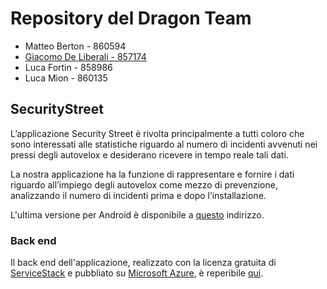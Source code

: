 # Repository del Dragon Team

- Matteo Berton - 860594
- [Giacomo De Liberali - 857174](https://github.com/giacomodeliberali)
- Luca Fortin - 858986
- Luca Mion - 860135

## SecurityStreet

L’applicazione Security Street è rivolta principalmente a tutti coloro che sono interessati alle
statistiche riguardo al numero di incidenti avvenuti nei pressi degli autovelox e desiderano ricevere in
tempo reale tali dati.

La nostra applicazione ha la funzione di rappresentare e fornire i dati riguardo all’impiego degli
autovelox come mezzo di prevenzione, analizzando il numero di incidenti prima e dopo
l’installazione. 

L'ultima versione per Android è disponibile a [questo](https://github.com/unive-ingsw2017/security-street/raw/master/src/SecurityStreet.App/dist/20180131-app.apk) indirizzo.

### Back end

Il back end dell'applicazione, realizzato con la licenza gratuita di [ServiceStack](https://servicestack.net) e pubbliato su [Microsoft Azure](https://azure.microsoft.com), è reperibile [qui](http://unive-development-swe-2018.azurewebsites.net).
